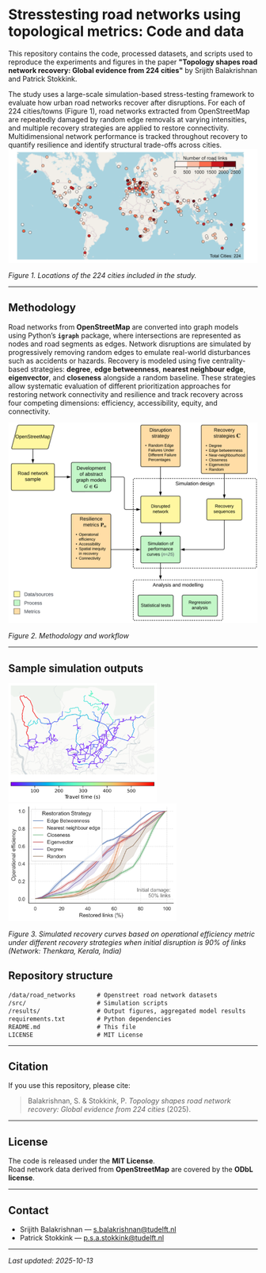 # Stresstesting road networks using topological metrics: Code and data

This repository contains the code, processed datasets, and scripts used to reproduce the experiments and figures in the paper **"Topology shapes road network recovery: Global evidence from 224 cities"** by Srijith Balakrishnan and Patrick Stokkink.

The study uses a large-scale simulation-based stress-testing framework to evaluate how urban road networks recover after disruptions. For each of 224 cities/towns (Figure 1), road networks extracted from OpenStreetMap are repeatedly damaged by random edge removals at varying intensities, and multiple recovery strategies are applied to restore connectivity. Multidimensional network performance is tracked throughout recovery to quantify resilience and identify structural trade-offs across cities.
<img src="results/figures/road_networks_map.png" alt="224 cities" width="700" />

*Figure 1. Locations of the 224 cities included in the study.*

---

## Methodology
Road networks from **OpenStreetMap** are converted into graph models using Python’s **`igraph`** package, where intersections are represented as nodes and road segments as edges. Network disruptions are simulated by progressively removing random edges to emulate real-world disturbances such as accidents or hazards. Recovery is modeled using five centrality-based strategies: **degree**, **edge betweenness**, **nearest neighbour edge**, **eigenvector**, and **closeness** alongside a random baseline. These strategies allow systematic evaluation of different prioritization approaches for restoring network connectivity and resilience and track recovery across four competing dimensions: efficiency, accessibility, equity, and connectivity.

<img src="results/figures/graph_methodology.png" alt="method" width="550" />

*Figure 2. Methodology and workflow*

---

## Sample simulation outputs

<img src="results/figures/Sample_map.png" alt="method" width="300" /><img src="results/figures/Sample_strategies_50pct.png" alt="method" width="340" />

*Figure 3. Simulated recovery curves based on operational efficiency metric under different recovery strategies when initial disruption is 90\% of links (Network: Thenkara, Kerala, India)*

## Repository structure

```
/data/road_networks      # Openstreet road network datasets
/src/                    # Simulation scripts
/results/                # Output figures, aggregated model results
requirements.txt         # Python dependencies
README.md                # This file
LICENSE                  # MIT License
```
---

## Citation

If you use this repository, please cite:

> Balakrishnan, S. & Stokkink, P. *Topology shapes road network recovery: Global evidence from 224 cities* (2025).

---

## License

The code is released under the **MIT License**.  
Road network data derived from **OpenStreetMap** are covered by the **ODbL license**.

---

## Contact

- Srijith Balakrishnan — s.balakrishnan@tudelft.nl  
- Patrick Stokkink — p.s.a.stokkink@tudelft.nl  

---

_Last updated: 2025-10-13_
